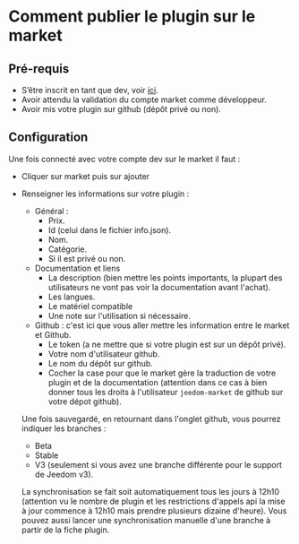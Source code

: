 # Comment publier le plugin sur le market

## Pré-requis

- S’être inscrit en tant que dev, voir [ici](https://www.jeedom.com/site/fr/dev.html).
- Avoir attendu la validation du compte market comme développeur.
- Avoir mis votre plugin sur github (dépôt privé ou non).

## Configuration

Une fois connecté avec votre compte dev sur le market il faut :

- Cliquer sur market puis sur ajouter
- Renseigner les informations sur votre plugin :
  - Général :
    - Prix.
    - Id (celui dans le fichier info.json).
    - Nom.
    - Catégorie.
    - Si il est privé ou non.
  - Documentation et liens
    - La description (bien mettre les points importants, la plupart des utilisateurs ne vont pas voir la documentation avant l'achat).
    - Les langues.
    - Le matériel compatible
    - Une note sur l'utilisation si nécessaire.
  - Github : c'est ici que vous aller mettre les information entre le market et Github.
    - Le token (a ne mettre que si votre plugin est sur un dépôt privé).
    - Votre nom d'utilisateur github.
    - Le nom du dépôt sur github.
    - Cocher la case pour que le market gère la traduction de votre plugin et de la documentation (attention dans ce cas à bien donner tous les droits à l'utilisateur `jeedom-market` de github sur votre dépot github).

   Une fois sauvegardé, en retournant dans l'onglet github, vous pourrez indiquer les branches :

   - Beta
   - Stable
   - V3 (seulement si vous avez une branche différente pour le support de Jeedom v3).

   La synchronisation se fait soit automatiquement tous les jours à 12h10 (attention vu le nombre de plugin et les restrictions d'appels api la mise à jour commence à 12h10 mais prendre plusieurs dizaine d'heure). Vous pouvez aussi lancer une synchronisation manuelle d'une branche à partir de la fiche plugin.
